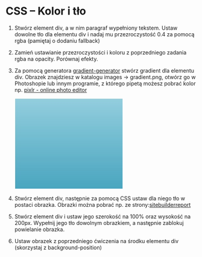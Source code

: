# CSS – Kolor i tło

1. Stwórz element div, a w nim paragraf wypełniony tekstem. Ustaw dowolne tło dla elementu div i nadaj mu przezroczystość 0.4 za pomocą rgba (pamiętaj o dodaniu fallback)

2. Zamień ustawianie przezroczystości i koloru z poprzedniego zadania rgba na opacity. Porównaj efekty.

3. Za pomocą generatora [gradient-generator](http://www.cssmatic.com/gradient-generator) stwórz gradient dla  elementu div. 
Obrazek znajdziesz w katalogu images -> gradient.png, otwórz go w Photoshopie lub innym programie, z którego pipetą możesz pobrać kolor np. [pixlr - online photo editor](https://pixlr.com/editor/)

	![Przykładowy gradient](images/gradient.jpg)

4. Stwórz element div, następnie za pomocą CSS ustaw dla niego tło w postaci obrazka.
Obrazki można pobrać np. ze strony:[sitebuilderreport](http://www.sitebuilderreport.com/stock-up) 

5. Stwórz element div i ustaw jego szerokość na 100% oraz wysokość na 200px. Wypełnij jego tło dowolnym obrazkiem, a następnie zablokuj powielanie obrazka.

6. Ustaw obrazek z poprzedniego ćwiczenia na środku elementu div (skorzystaj z background-position)